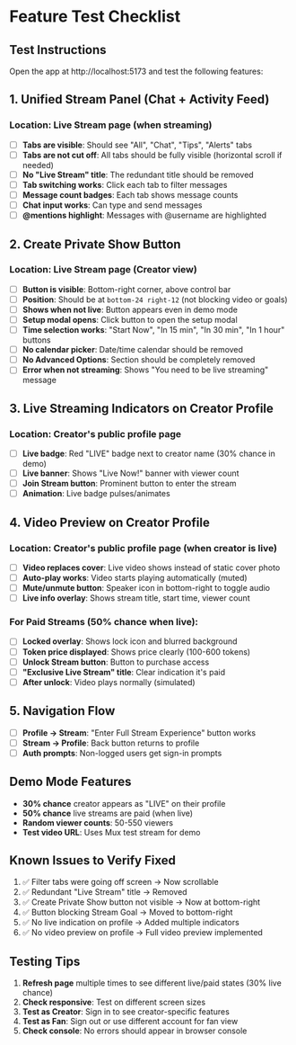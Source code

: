 # Feature Test Checklist

## Test Instructions
Open the app at http://localhost:5173 and test the following features:

## 1. Unified Stream Panel (Chat + Activity Feed)
### Location: Live Stream page (when streaming)
- [ ] **Tabs are visible**: Should see "All", "Chat", "Tips", "Alerts" tabs
- [ ] **Tabs are not cut off**: All tabs should be fully visible (horizontal scroll if needed)
- [ ] **No "Live Stream" title**: The redundant title should be removed
- [ ] **Tab switching works**: Click each tab to filter messages
- [ ] **Message count badges**: Each tab shows message counts
- [ ] **Chat input works**: Can type and send messages
- [ ] **@mentions highlight**: Messages with @username are highlighted

## 2. Create Private Show Button
### Location: Live Stream page (Creator view)
- [ ] **Button is visible**: Bottom-right corner, above control bar
- [ ] **Position**: Should be at `bottom-24 right-12` (not blocking video or goals)
- [ ] **Shows when not live**: Button appears even in demo mode
- [ ] **Setup modal opens**: Click button to open the setup modal
- [ ] **Time selection works**: "Start Now", "In 15 min", "In 30 min", "In 1 hour" buttons
- [ ] **No calendar picker**: Date/time calendar should be removed
- [ ] **No Advanced Options**: Section should be completely removed
- [ ] **Error when not streaming**: Shows "You need to be live streaming" message

## 3. Live Streaming Indicators on Creator Profile
### Location: Creator's public profile page
- [ ] **Live badge**: Red "LIVE" badge next to creator name (30% chance in demo)
- [ ] **Live banner**: Shows "Live Now!" banner with viewer count
- [ ] **Join Stream button**: Prominent button to enter the stream
- [ ] **Animation**: Live badge pulses/animates

## 4. Video Preview on Creator Profile
### Location: Creator's public profile page (when creator is live)
- [ ] **Video replaces cover**: Live video shows instead of static cover photo
- [ ] **Auto-play works**: Video starts playing automatically (muted)
- [ ] **Mute/unmute button**: Speaker icon in bottom-right to toggle audio
- [ ] **Live info overlay**: Shows stream title, start time, viewer count

### For Paid Streams (50% chance when live):
- [ ] **Locked overlay**: Shows lock icon and blurred background
- [ ] **Token price displayed**: Shows price clearly (100-600 tokens)
- [ ] **Unlock Stream button**: Button to purchase access
- [ ] **"Exclusive Live Stream" title**: Clear indication it's paid
- [ ] **After unlock**: Video plays normally (simulated)

## 5. Navigation Flow
- [ ] **Profile → Stream**: "Enter Full Stream Experience" button works
- [ ] **Stream → Profile**: Back button returns to profile
- [ ] **Auth prompts**: Non-logged users get sign-in prompts

## Demo Mode Features
- **30% chance** creator appears as "LIVE" on their profile
- **50% chance** live streams are paid (when live)
- **Random viewer counts**: 50-550 viewers
- **Test video URL**: Uses Mux test stream for demo

## Known Issues to Verify Fixed
1. ✅ Filter tabs were going off screen → Now scrollable
2. ✅ Redundant "Live Stream" title → Removed
3. ✅ Create Private Show button not visible → Now at bottom-right
4. ✅ Button blocking Stream Goal → Moved to bottom-right
5. ✅ No live indication on profile → Added multiple indicators
6. ✅ No video preview on profile → Full video preview implemented

## Testing Tips
1. **Refresh page** multiple times to see different live/paid states (30% live chance)
2. **Check responsive**: Test on different screen sizes
3. **Test as Creator**: Sign in to see creator-specific features
4. **Test as Fan**: Sign out or use different account for fan view
5. **Check console**: No errors should appear in browser console